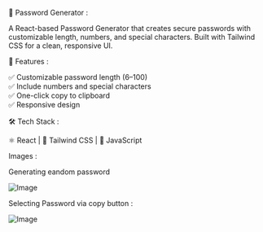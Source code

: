 🔑 Password Generator :

A React-based Password Generator that creates secure passwords with customizable length, numbers, and special characters. Built with Tailwind CSS for a clean, responsive UI.



🚀 Features :

✅ Customizable password length (6–100)<br>
✅ Include numbers and special characters<br>
✅ One-click copy to clipboard<br>
✅ Responsive design<br>




🛠️ Tech Stack :

⚛️ React | 🎨 Tailwind CSS | 📝 JavaScript




Images :

Generating eandom password

![Image](https://github.com/user-attachments/assets/516981bf-acd6-4670-b765-01faeb5d279f)


Selecting Password via copy button :

![Image](https://github.com/user-attachments/assets/e41f2f15-434d-4f50-be50-dfa9c5172360)
